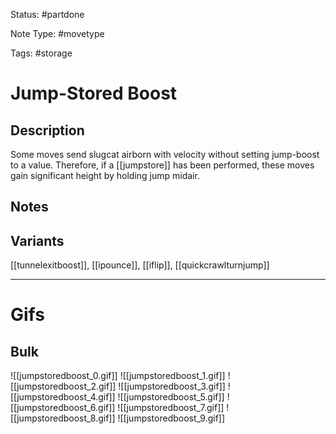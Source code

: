 Status: #partdone 

Note Type: #movetype

Tags: #storage 

# Jump-Stored Boost
## Description
Some moves send slugcat airborn with velocity without setting jump-boost to a value. Therefore, if a [[jumpstore]] has been performed, these moves gain significant height by holding jump midair.

## Notes


## Variants
[[tunnelexitboost]], [[ipounce]], [[iflip]], [[quickcrawlturnjump]]

___
# Gifs
## Bulk
![[jumpstoredboost_0.gif]]
![[jumpstoredboost_1.gif]]
![[jumpstoredboost_2.gif]]
![[jumpstoredboost_3.gif]]
![[jumpstoredboost_4.gif]]
![[jumpstoredboost_5.gif]]
![[jumpstoredboost_6.gif]]
![[jumpstoredboost_7.gif]]
![[jumpstoredboost_8.gif]]
![[jumpstoredboost_9.gif]]